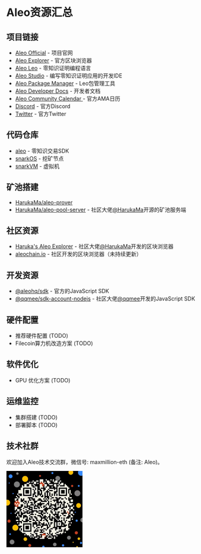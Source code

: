 # Aleo资源汇总
## 项目链接
- [Aleo Official](https://www.aleo.org) - 项目官网
- [Aleo Explorer](https://www.aleo.network) - 官方区块浏览器
- [Aleo Leo](https://leo-lang.org) - 零知识证明编程语言
- [Aleo Studio](https://www.aleo.studio) - 编写零知识证明应用的开发IDE
- [Aleo Package Manager](https://aleo.pm) - Leo包管理工具
- [Aleo Developer Docs](https://developer.aleo.org) - 开发者文档
- [Aleo Community Calendar ](https://www.aleo.org/community/calendar) - 官方AMA日历
- [Discord](https://discord.com/invite/aleohq) - 官方Discord
- [Twitter](https://twitter.com/aleohq) - 官方Twitter

## 代码仓库
- [aleo](https://github.com/AleoHQ/aleo) - 零知识交易SDK
- [snarkOS](https://github.com/AleoHQ/snarkOS) - 挖矿节点
- [snarkVM](https://github.com/AleoHQ/snarkVM) - 虚拟机

## 矿池搭建
- [HarukaMa/aleo-prover](https://github.com/HarukaMa/aleo-prover)
- [HarukaMa/aleo-pool-server](https://github.com/HarukaMa/aleo-pool-server) - 社区大佬[@HarukaMa](https://github.com/HarukaMa)开源的矿池服务端

## 社区资源
- [Haruka's Aleo Explorer](https://explorer.hamp.app) - 社区大佬[@HarukaMa](https://github.com/HarukaMa)开发的区块浏览器
- [aleochain.io](https://aleochain.io) - 社区开发的区块浏览器（未持续更新）

## 开发资源
- [@aleohq/sdk](https://github.com/AleoHQ/aleo) - 官方的JavaScript SDK
- [@qqmee/sdk-account-nodejs](https://github.com/qqmee/aleo-sdk) - 社区大佬[@qqmee](https://github.com/qqmee)开发的JavaScript SDK

## 硬件配置
- 推荐硬件配置 (TODO)
- Filecoin算力机改造方案 (TODO)

## 软件优化
- GPU 优化方案 (TODO)

## 运维监控
- 集群搭建 (TODO)
- 部署脚本 (TODO)

## 技术社群
欢迎加入Aleo技术交流群，微信号: maxmillion-eth (备注: Aleo)。

<img src="./images/wechat-max.png" width="200">